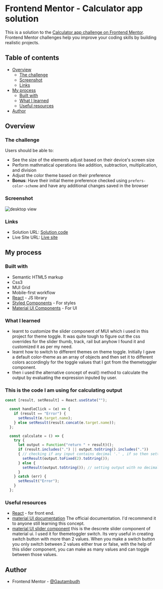 # Frontend Mentor - Calculator app solution

This is a solution to the [Calculator app challenge on Frontend Mentor](https://www.frontendmentor.io/challenges/calculator-app-9lteq5N29). Frontend Mentor challenges help you improve your coding skills by building realistic projects. 

## Table of contents

- [Overview](#overview)
  - [The challenge](#the-challenge)
  - [Screenshot](#screenshot)
  - [Links](#links)
- [My process](#my-process)
  - [Built with](#built-with)
  - [What I learned](#what-i-learned)
  - [Useful resources](#useful-resources)
- [Author](#author)

## Overview

### The challenge

Users should be able to:

- See the size of the elements adjust based on their device's screen size
- Perform mathmatical operations like addition, subtraction, multiplication, and division
- Adjust the color theme based on their preference
- **Bonus**: Have their initial theme preference checked using `prefers-color-scheme` and have any additional changes saved in the browser

### Screenshot

![desktop view](https://github.com/Gautambudh/React-calculator-app/assets/112330342/96b4242c-1ffd-48d1-83c3-5df58dbcaf2c)


### Links

- Solution URL: [Solution code](https://github.com/Gautambudh/React-calculator-app.git)
- Live Site URL: [Live site](https://developer-gautam-calculator.netlify.app/)

## My process

### Built with

- Semantic HTML5 markup
- Css3
- MUI Grid
- Mobile-first workflow
- [React](https://reactjs.org/) - JS library
- [Styled Components](https://styled-components.com/) - For styles
- [Material UI Components](https://mui.com/material-ui/getting-started/overview/) - For UI


### What I learned
- learnt to customize the slider component of MUI which i used in this project for theme toggle. It was quite tough to 
  figure out the css overrides for the slider thumb, track, rail but anyhow I found it and customized it as per my need.
- learnt how to switch to different themes on theme toggle. Initially I gave a default color-theme as an array of objects
  and then set it to different colors accordingly for the toggle values that I got from the themetoggler component.
- then i used the alternative concept of eval() method to calculate the output by evaluating the expression inputed by user.

### This is the code I am using for calculating output
```js
const [result, setResult] = React.useState("");

  const handleClick = (e) => {
    if (result == "Error") {
      setResult(e.target.name);
    } else setResult(result.concat(e.target.name));
  };

  const calculate = () => {
    try {
      let output = Function("return " + result)();
      if (result.includes(".") || output.toString().includes(".")) 
      { // checking if any input contains decimal '.' , if so then setting output upto 2 decimal
        setResult(output.toFixed(2).toString());
      } else {
        setResult(output.toString()); // setting output with no decimal or say integer
      }
    } catch (err) {
      setResult("Error");
    }
  };
```

### Useful resources

- [React](https://reactjs.org/) - for front end.
- [material UI documentation](https://mui.com/material-ui/getting-started/overview/) The official documentation. I'd recommend it to anyone still learning this concept.
- [material UI slider component](https://mui.com/material-ui/react-slider/#discrete-sliders) this is the descrete slider component of material ui. I used it for themetoggler switch. Its very useful in creating switch button with more than 2 values. When you make a switch button you only switch between 2 values either true or false, with the help of this slider component, you can make as many values and can toggle between those values.

## Author

- Frontend Mentor - [@Gautambudh](https://www.frontendmentor.io/profile/Gautambudh)
